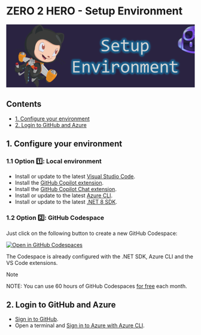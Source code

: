 # ZERO 2 HERO - Setup Environment

![image](../../media/banners/setup.PNG)

## Contents
- [1. Configure your environment](#1-configure-your-environment)
- [2. Login to GitHub and Azure](#2-login-to-github-and-azure)

## 1. Configure your environment

### 1.1 Option 1️⃣: Local environment

- Install or update to the latest [Visual Studio Code](https://code.visualstudio.com/).
- Install the [GitHub Copilot extension](https://code.visualstudio.com/docs/copilot/setup#_step-2-install-the-github-copilot-extension).
- Install the [GitHub Copilot Chat extension](https://marketplace.visualstudio.com/items?itemName=GitHub.copilot-chat).
- Install or update to the latest [Azure CLI](https://learn.microsoft.com/en-us/cli/azure/install-azure-cli).
- Install or update to the latest [.NET 8 SDK](https://dotnet.microsoft.com/en-us/download).

### 1.2 Option 2️⃣: GitHub Codespace
Just click on the following button to create a new GitHub Codespace:

[![Open in GitHub Codespaces](https://github.com/codespaces/badge.svg)](https://codespaces.new/Azure-Samples/zero2hero/tree/main)

The Codespace is already configured with the .NET SDK, Azure CLI and the VS Code extensions.

> [!NOTE]
>
> NOTE: You can use 60 hours of GitHub Codespaces [for free](https://github.com/features/codespaces#pricing) each month.


## 2. Login to GitHub and Azure

- [Sign in to GitHub](https://code.visualstudio.com/docs/copilot/setup#_step-3-sign-in-to-github).
- Open a terminal and [Sign in to Azure with Azure CLI](https://learn.microsoft.com/en-us/cli/azure/authenticate-azure-cli-interactively).

